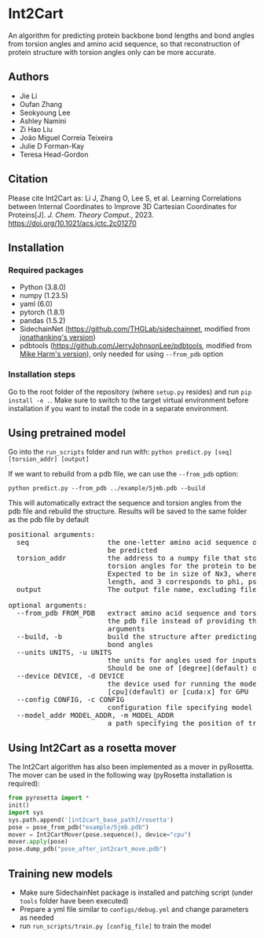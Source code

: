# Int2Cart
An algorithm for predicting protein backbone bond lengths and bond angles from torsion angles and amino acid sequence, so that reconstruction of protein structure with torsion angles only can be more accurate.

## Authors
* Jie Li
* Oufan Zhang
* Seokyoung Lee
* Ashley Namini
* Zi Hao Liu
* João Miguel Correia Teixeira
* Julie D Forman-Kay
* Teresa Head-Gordon

## Citation
Please cite Int2Cart as:
Li J, Zhang O, Lee S, et al. Learning Correlations between Internal Coordinates to Improve 3D Cartesian Coordinates for Proteins[J]. *J. Chem. Theory Comput.*, 2023. https://doi.org/10.1021/acs.jctc.2c01270

## Installation
### Required packages
* Python (3.8.0)
* numpy (1.23.5)
* yaml (6.0)
* pytorch (1.8.1)
* pandas (1.5.2)
* SidechainNet (https://github.com/THGLab/sidechainnet, modified from [jonathanking's version](https://github.com/jonathanking/sidechainnet))
* pdbtools (https://github.com/JerryJohnsonLee/pdbtools, modified from [Mike Harm's version](https://github.com/harmslab/pdbtools)), only needed for using `--from_pdb` option

### Installation steps
Go to the root folder of the repository (where `setup.py` resides) and run `pip install -e .`. Make sure to switch to the target virtual environment before installation if you want to install the code in a separate environment.

## Using pretrained model
Go into the `run_scripts` folder and run with:
`python predict.py [seq] [torsion_addr] [output]`

If we want to rebuild from a pdb file, we can use the `--from_pdb` option:

`python predict.py --from_pdb ../example/5jmb.pdb --build`

This will automatically extract the sequence and torsion angles from the pdb file and rebuild the structure.
Results will be saved to the same folder as the pdb file by default

<pre>
positional arguments:
  seq                   the one-letter amino acid sequence of the protein to
                        be predicted
  torsion_addr          the address to a numpy file that stores the backbone
                        torsion angles for the protein to be predicted.
                        Expected to be in size of Nx3, where N is the sequence
                        length, and 3 corresponds to phi, psi and omega.
  output                The output file name, excluding file extension

optional arguments:
  --from_pdb FROM_PDB   extract amino acid sequence and torsion angles from
                        the pdb file instead of providing them through
                        arguments
  --build, -b           build the structure after predicting bond lengths and
                        bond angles
  --units UNITS, -u UNITS
                        the units for angles used for inputs and outputs.
                        Should be one of [degree](default) or [radian]
  --device DEVICE, -d DEVICE
                        the device used for running the model, could be
                        [cpu](default) or [cuda:x] for GPU
  --config CONFIG, -c CONFIG
                        configuration file specifying model structure
  --model_addr MODEL_ADDR, -m MODEL_ADDR
                        a path specifying the position of trained model
</pre>         

## Using Int2Cart as a rosetta mover
The Int2Cart algorithm has also been implemented as a mover in pyRosetta. The mover can be used in the following way (pyRosetta installation is required):
```python 
from pyrosetta import *
init()
import sys
sys.path.append('[int2cart_base_path]/rosetta')
pose = pose_from_pdb("example/5jmb.pdb")
mover = Int2CartMover(pose.sequence(), device="cpu")
mover.apply(pose)
pose.dump_pdb("pose_after_int2cart_move.pdb")
```

## Training new models
* Make sure SidechainNet package is installed and patching script (under `tools` folder have been executed)
* Prepare a yml file similar to `configs/debug.yml` and change parameters as needed
* run `run_scripts/train.py [config_file]` to train the model

